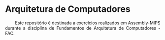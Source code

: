 # Arquitetura de Computadores

<p align="justify">&emsp;&emsp; Este repositório é destinada a exercícios realizados em Assembly-MIPS durante a disciplina de Fundamentos de Arquitetura de Computadores - FAC. </p>